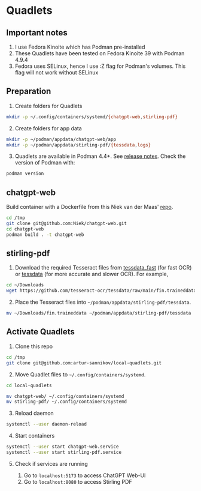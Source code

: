 # Quadlets

## Important notes

1. I use Fedora Kinoite which has Podman pre-installed
2. These Quadlets have been tested on Fedora Kinoite 39 with Podman 4.9.4
3. Fedora uses SELinux, hence I use :Z flag for Podman's volumes. This flag will not work without SELinux

## Preparation

1. Create folders for Quadlets

```bash
mkdir -p ~/.config/containers/systemd/{chatgpt-web,stirling-pdf}
```

2. Create folders for app data

```bash
mkdir -p ~/podman/appdata/chatgpt-web/app
mkdir -p ~/podman/appdata/stirling-pdf/{tessdata,logs}
```

3. Quadlets are available in Podman 4.4+. See [release notes](https://github.com/containers/podman/releases/tag/v4.4.0). Check the version of Podman with:

```bash
podman version
```


## chatgpt-web

Build container with a Dockerfile from this Niek van der Maas' [repo](https://github.com/Niek/chatgpt-web).

```bash
cd /tmp
git clone git@github.com:Niek/chatgpt-web.git
cd chatgpt-web
podman build . -t chatgpt-web
```

## stirling-pdf

1. Download the required Tesseract files from [tessdata_fast](https://github.com/tesseract-ocr/tessdata_fast) (for fast OCR) or [tessdata](https://github.com/tesseract-ocr/tessdata) (for more accurate and slower OCR). For example,

```bash
cd ~/Downloads
wget https://github.com/tesseract-ocr/tessdata/raw/main/fin.traineddata
```

2. Place the Tesseract files into `~/podman/appdata/stirling-pdf/tessdata`.


```bash
mv ~/Downloads/fin.traineddata ~/podman/appdata/stirling-pdf/tessdata
```

## Activate Quadlets

1. Clone this repo

```bash
cd /tmp
git clone git@github.com:artur-sannikov/local-quadlets.git
```

2. Move Quadlet files to `~/.config/containers/systemd`.

```bash
cd local-quadlets

mv chatgpt-web/ ~/.config/containers/systemd
mv stirling-pdf/ ~/.config/containers/systemd
```

3. Reload daemon

```bash
systemctl --user daemon-reload
```

4. Start containers

```bash
systemctl --user start chatgpt-web.service
systemctl --user start stirling-pdf.service
```

5. Check if services are running

    1. Go to `localhost:5173` to access ChatGPT Web-UI
    2. Go to `localhost:8080` to access Stirling PDF
